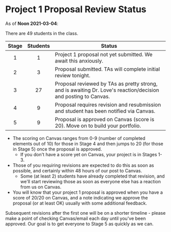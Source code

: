 # Project 1 Proposal Review Status

As of **Noon 2021-03-04**: 

There are 49 students in the class.

Stage | Students | Status
:----: | :------: | --------------------------------------------------------------------------------------
1 | 1 | Project 1 proposal not yet submitted. We await this anxiously.
2 | 3 | Proposal submitted. TAs will complete initial review tonight.
3 | 27 | Proposal reviewed by TAs as pretty strong, and is awaiting Dr. Love's reaction/decision and posting to Canvas.
4 | 9 | Proposal requires revision and resubmission and student has been notified via Canvas.
5 | 9 | Proposal is approved on Canvas (score is 20). Move on to build your portfolio.

- The scoring on Canvas ranges from 0-9 (number of completed elements out of 10) for those in Stage 4 and then jumps to 20 (for those in Stage 5) once the proposal is approved.
    - If you don't have a score yet on Canvas, your project is in Stages 1-3.
- Those of you requiring revisions are expected to do this as soon as possible, and certainly within 48 hours of our post to Canvas.
    - Some (at least 2) students have already completed that revision, and we'll start reviewing those as soon as everyone else has a reaction from us on Canvas.
- You will know that your project 1 proposal is approved when you have a score of 20/20 on Canvas, and a note indicating we approve the proposal (or at least OK) usually with some additional feedback. 

Subsequent revisions after the first one will be on a shorter timeline - please make a point of checking Canvas/email each day until you've been approved. Our goal is to get everyone to Stage 5 as quickly as we can.

